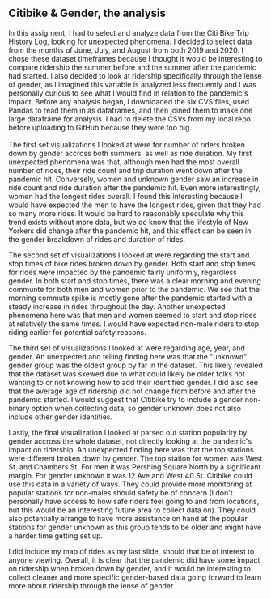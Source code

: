 <h2>Citibike & Gender, the analysis</h2>
In this assigment, I had to select and analyze data from the Citi Bike Trip History Log, looking for unexpected phenomena. I decided to select data from the months of June, July, and August from both 2019 and 2020. I chose these dataset timeframes because I thought it would be interesting to compare ridership the summer before and the summer after the pandemic had started. I also decided to look at ridership specifically through the lense of gender, as I imagined this variable is analyzed less frequently and I was personally curious to see what I would find in relation to the pandemic's impact. Before any analysis began, I downloaded the six CVS files, used Pandas to read them in as dataframes, and then joined them to make one large dataframe for analysis. I had to delete the CSVs from my local repo before uploading to GitHub because they were too big.
<br></br>
The first set visualizations I looked at were for number of riders broken down by gender accross both summers, as well as ride duration. My first unexpected phenomena was that, although men had the most overall number of rides, their ride count and trip duration went down after the pandemic hit. Conversely, women and unknown gender saw an increase in ride count and ride duration after the pandemic hit. Even more interestingly, women had the longest rides overall. I found this interesting because I would have expected the men to have the longest rides, given that they had so many more rides. It would be hard to reasonably speculate why this trend exists without more data, but we do know that the lifestyle of New Yorkers did change after the pandemic hit, and this effect can be seen in the gender breakdown of rides and duration of rides.

The second set of visualizations I looked at were regarding the start and stop times of bike rides broken down by gender. Both start and stop times for rides were impacted by the pandemic fairly uniformly, regardless gender. In both start and stop times, there was a clear morning and evening communte for both men and women prior to the pandemic. We see that the morning commute spike is mostly gone after the pandemic started with a steady increase in rides throughout the day. Another unexpected phenomena here was that men and women seemed to start and stop rides at relatively the same times. I would have expected non-male riders to stop riding earlier for potential safety reasons.

The third set of visualizations I looked at were regarding age, year, and gender. An unexpected and telling finding here was that the "unknown" gender group was the oldest group by far in the dataset. This likely revealed that the dataset was skewed due to what could likely be older folks not wanting to or not knowing how to add their identified gender. I did also see that the average age of ridership did not change from before and after the pandemic started. I would suggest that Citibike try to include a gender non-binary option when collecting data, so gender unknown does not also include other gender identities.

Lastly, the final visualization I looked at parsed out station popularity by gender accross the whole dataset, not directly looking at the pandemic's impact on ridership. An unexpected finding here was that the top stations were different broken down by gender. The top station for women was West St. and Chambers St. For men it was Pershing Square North by a significant margin. For gender unknown it was 12 Ave and West 40 St. Citibike could use this data in a variety of ways. They could provide more monitoring at popular stations for non-males should safety be of concern (I don't personally have access to how safe riders feel going to and from locations, but this would be an interesting future area to collect data on). They could also potentially arrange to have more assistance on hand at the popular stations for gender unknown as this group tends to be older and might have a harder time getting set up.

I did include my map of rides as my last slide, should that be of interest to anyone viewing. Overall, it is clear that the pandemic did have some impact on ridership when broken down by gender, and it would be interesting to collect cleaner and more specific gender-based data going forward to learn more about ridership through the lense of gender.
